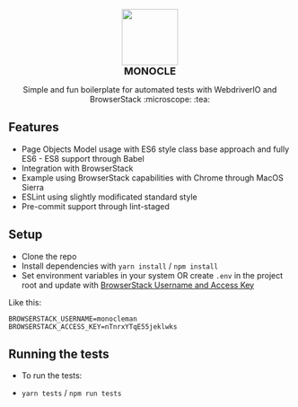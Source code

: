 <p align="center">
  <img src="https://files.catbox.moe/7t42mf.png" width="100">
  <br>
  <b style="font-size: 18px;">MONOCLE</b><br>
</p>

<p align="center">Simple and fun boilerplate for automated tests with WebdriverIO and BrowserStack :microscope: :tea:</p>

## Features

- Page Objects Model usage with ES6 style class base approach and fully ES6 - ES8 support through Babel
- Integration with BrowserStack
- Example using BrowserStack capabilities with Chrome through MacOS Sierra
- ESLint using slightly modificated standard style
- Pre-commit support through lint-staged

## Setup

- Clone the repo
- Install dependencies with `yarn install` / `npm install`
- Set environment variables in your system OR create `.env` in the project root and update with [BrowserStack Username and Access Key](https://www.browserstack.com/accounts/settings)

Like this:

```
BROWSERSTACK_USERNAME=monocleman
BROWSERSTACK_ACCESS_KEY=nTnrxYTqE55jeklwks
```

## Running the tests

- To run the tests:

- `yarn tests` / `npm run tests`
